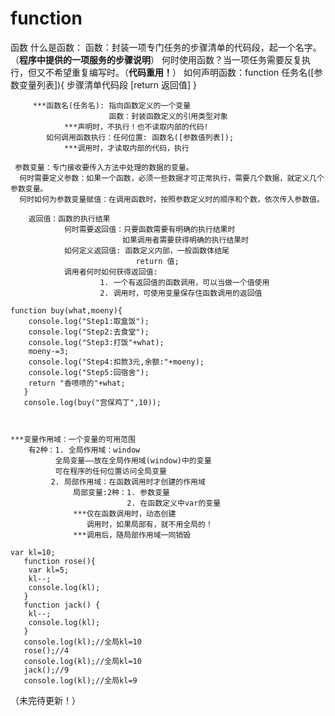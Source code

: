 # function
函数
什么是函数：
    函数：封装一项专门任务的步骤清单的代码段，起一个名字。（**程序中提供的一项服务的步骤说明**）
     何时使用函数？当一项任务需要反复执行，但又不希望重复编写时。（**代码重用！**）
     如何声明函数：function 任务名([参数变量列表]){
    			步骤清单代码段
                            [return 返回值]
                      }
  

         ***函数名(任务名): 指向函数定义的一个变量
                          函数：封装函数定义的引用类型对象
                ***声明时，不执行！也不读取内部的代码!
            如何调用函数执行：任何位置: 函数名([参数值列表]);
                ***调用时，才读取内部的代码，执行
                
     参数变量：专门接收要传入方法中处理的数据的变量。
      何时需要定义参数：如果一个函数，必须一些数据才可正常执行，需要几个数据，就定义几个参数变量。
      何时如何为参数变量赋值：在调用函数时，按照参数定义时的顺序和个数，依次传入参数值。
      
        返回值：函数的执行结果
                何时需要返回值：只要函数需要有明确的执行结果时
                             如果调用者需要获得明确的执行结果时
                如何定义返回值: 函数定义内部，一般函数体结尾
                                return 值;
                调用者何时如何获得返回值:
                        1. 一个有返回值的函数调用，可以当做一个值使用
                        2. 调用时，可使用变量保存住函数调用的返回值
    
    function buy(what,moeny){
        console.log("Step1:取盒饭");
        console.log("Step2:去食堂");
        console.log("Step3:打饭"+what);
        moeny-=3;
        console.log("Step4:扣款3元,余额:"+moeny);
        console.log("Step5:回宿舍");
        return "香喷喷的"+what;
       }
       console.log(buy("宫保鸡丁",10)); 
    
   
    
    ***变量作用域：一个变量的可用范围
        有2种：1. 全局作用域：window
    	      全局变量——放在全局作用域(window)中的变量
              可在程序的任何位置访问全局变量
             2. 局部作用域：在函数调用时才创建的作用域
                  局部变量:2种：1. 参数变量
                              2. 在函数定义中var的变量
                  ***仅在函数调用时，动态创建
                     调用时，如果局部有，就不用全局的！
                  ***调用后，随局部作用域一同销毁
    
    var kl=10;
       function rose(){
        var kl=5;
        kl--;
        console.log(kl);
       }
       function jack() {
        kl--;
        console.log(kl);
       }
       console.log(kl);//全局kl=10
       rose();//4
       console.log(kl);//全局kl=10
       jack();//9
       console.log(kl);//全局kl=9
    

（未完待更新！）
